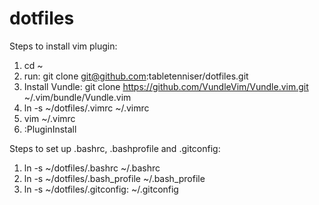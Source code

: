 # dotfiles
Steps to install vim plugin:  
1. cd ~  
2. run: git clone git@github.com:tabletenniser/dotfiles.git  
3. Install Vundle: git clone https://github.com/VundleVim/Vundle.vim.git ~/.vim/bundle/Vundle.vim  
4. ln -s ~/dotfiles/.vimrc ~/.vimrc  
5. vim ~/.vimrc  
6. :PluginInstall  
  
Steps to set up .bashrc, .bashprofile and .gitconfig:  
1. ln -s ~/dotfiles/.bashrc ~/.bashrc  
2. ln -s ~/dotfiles/.bash_profile ~/.bash_profile  
3. ln -s ~/dotfiles/.gitconfig: ~/.gitconfig  
